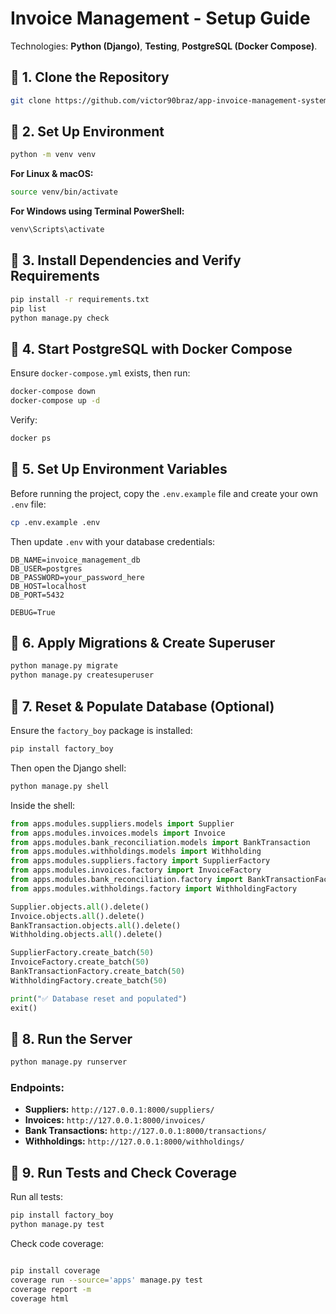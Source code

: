 # Invoice Management - Setup Guide

Technologies: **Python (Django)**, **Testing**, **PostgreSQL (Docker Compose)**.

## 📌 **1. Clone the Repository**

```bash
git clone https://github.com/victor90braz/app-invoice-management-system.git
```

## 📌 **2. Set Up Environment**

```bash
python -m venv venv
```

**For Linux & macOS:**

```bash
source venv/bin/activate
```

**For Windows using Terminal PowerShell:**

```powershell
venv\Scripts\activate
```

## 📌 **3. Install Dependencies and Verify Requirements**

```bash
pip install -r requirements.txt
pip list
python manage.py check
```

## 📌 **4. Start PostgreSQL with Docker Compose**

Ensure `docker-compose.yml` exists, then run:

```bash
docker-compose down
docker-compose up -d
```

Verify:

```bash
docker ps
```

## 📌 **5. Set Up Environment Variables**

Before running the project, copy the `.env.example` file and create your own `.env` file:

```bash
cp .env.example .env
```

Then update `.env` with your database credentials:

```
DB_NAME=invoice_management_db
DB_USER=postgres
DB_PASSWORD=your_password_here
DB_HOST=localhost
DB_PORT=5432

DEBUG=True
```

## 📌 **6. Apply Migrations & Create Superuser**

```bash
python manage.py migrate
python manage.py createsuperuser
```

## 📌 **7. Reset & Populate Database (Optional)**

Ensure the `factory_boy` package is installed:

```bash
pip install factory_boy
```

Then open the Django shell:

```bash
python manage.py shell
```

Inside the shell:

```python
from apps.modules.suppliers.models import Supplier
from apps.modules.invoices.models import Invoice
from apps.modules.bank_reconciliation.models import BankTransaction
from apps.modules.withholdings.models import Withholding
from apps.modules.suppliers.factory import SupplierFactory
from apps.modules.invoices.factory import InvoiceFactory
from apps.modules.bank_reconciliation.factory import BankTransactionFactory
from apps.modules.withholdings.factory import WithholdingFactory

Supplier.objects.all().delete()
Invoice.objects.all().delete()
BankTransaction.objects.all().delete()
Withholding.objects.all().delete()

SupplierFactory.create_batch(50)
InvoiceFactory.create_batch(50)
BankTransactionFactory.create_batch(50)
WithholdingFactory.create_batch(50)

print("✅ Database reset and populated")
exit()
```

## 📌 **8. Run the Server**

```bash
python manage.py runserver
```

### **Endpoints:**

- **Suppliers:** `http://127.0.0.1:8000/suppliers/`
- **Invoices:** `http://127.0.0.1:8000/invoices/`
- **Bank Transactions:** `http://127.0.0.1:8000/transactions/`
- **Withholdings:** `http://127.0.0.1:8000/withholdings/`

## 📌 **9. Run Tests and Check Coverage**

Run all tests:


```bash
pip install factory_boy
python manage.py test
```

Check code coverage:

```bash

pip install coverage
coverage run --source='apps' manage.py test
coverage report -m
coverage html
```

